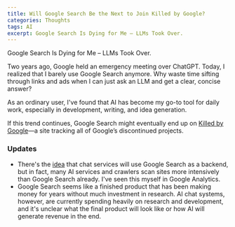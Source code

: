 ```yaml
---
title: Will Google Search Be the Next to Join Killed by Google?
categories: Thoughts
tags: AI
excerpt: Google Search Is Dying for Me – LLMs Took Over.
---
```


Google Search Is Dying for Me – LLMs Took Over.

Two years ago, Google held an emergency meeting over ChatGPT. Today, I realized that I barely use Google Search anymore. Why waste time sifting through links and ads when I can just ask an LLM and get a clear, concise answer?

As an ordinary user, I've found that AI has become my go-to tool for daily work, especially in development, writing, and idea generation.

If this trend continues, Google Search might eventually end up on [Killed by Google](https://killedbygoogle.com)—a site tracking all of Google’s discontinued projects.

### Updates

- There's the [idea](https://news.ycombinator.com/reply?id=43061256) that chat services will use Google Search as a backend, but in fact, many AI services and crawlers scan sites more intensively than Google Search already. I've seen this myself in Google Analytics.
- Google Search seems like a finished product that has been making money for years without much investment in research. AI chat systems, however, are currently spending heavily on research and development, and it's unclear what the final product will look like or how AI will generate revenue in the end.
